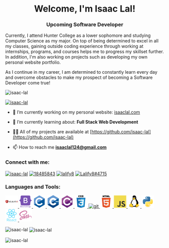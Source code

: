 <h1 align="center">Welcome, I'm Isaac Lal!</h1>
<h3 align="center">Upcoming Software Developer</h3>

<p>
Currently, I attend Hunter College as a lower sophomore and studying Computer Science as my major. On top of being determined to excel in all my classes, gaining outside coding experience through working at internships, programs, and courses helps me to progress my skillset further. In addition, I'm also working on projects such as developing my own personal website portfolio.

As I continue in my career, I am determined to constantly learn every day and overcome obstacles to make my prospect of becoming a Software Developer come true!
</p>

<p align="left"> <img src="https://komarev.com/ghpvc/?username=isaac-lal&label=Profile%20views&color=0e75b6&style=flat" alt="isaac-lal" /> </p>

<p align="left"> <a href="https://github.com/ryo-ma/github-profile-trophy"><img src="https://github-profile-trophy.vercel.app/?username=isaac-lal" alt="isaac-lal" /></a> </p>

- 🔭 I’m currently working on my personal website: [isaaclal.com](isaaclal.com)

- 🌱 I’m currently learning about: **Full Stack Web Development**

- 👨‍💻 All of my projects are available at [https://github.com/isaac-lal](https://github.com/isaac-lal)

- 📫 How to reach me **isaaclal124@gmail.com**

<h3 align="left">Connect with me:</h3>
<p align="left">
<a href="https://linkedin.com/in/isaac-lal" target="blank"><img align="center" src="https://raw.githubusercontent.com/rahuldkjain/github-profile-readme-generator/master/src/images/icons/Social/linked-in-alt.svg" alt="isaac-lal" height="30" width="40" /></a>
<a href="https://stackoverflow.com/users/18485843" target="blank"><img align="center" src="https://raw.githubusercontent.com/rahuldkjain/github-profile-readme-generator/master/src/images/icons/Social/stack-overflow.svg" alt="18485843" height="30" width="40" /></a>
<a href="https://instagram.com/lalify8" target="blank"><img align="center" src="https://raw.githubusercontent.com/rahuldkjain/github-profile-readme-generator/master/src/images/icons/Social/instagram.svg" alt="lalify8" height="30" width="40" /></a>
<a href="https://discord.gg/Lalify8#4715" target="blank"><img align="center" src="https://raw.githubusercontent.com/rahuldkjain/github-profile-readme-generator/master/src/images/icons/Social/discord.svg" alt="Lalify8#4715" height="30" width="40" /></a>
</p>

<h3 align="left">Languages and Tools:</h3>
<p align="left"> <a href="https://angular.io" target="_blank" rel="noreferrer"> <img src="https://raw.githubusercontent.com/devicons/devicon/master/icons/angularjs/angularjs-original-wordmark.svg" alt="angularjs" width="40" height="40"/> </a> <a href="https://getbootstrap.com" target="_blank" rel="noreferrer"> <img src="https://raw.githubusercontent.com/devicons/devicon/master/icons/bootstrap/bootstrap-plain-wordmark.svg" alt="bootstrap" width="40" height="40"/> </a> <a href="https://www.cprogramming.com/" target="_blank" rel="noreferrer"> <img src="https://raw.githubusercontent.com/devicons/devicon/master/icons/c/c-original.svg" alt="c" width="40" height="40"/> </a> <a href="https://www.w3schools.com/cpp/" target="_blank" rel="noreferrer"> <img src="https://raw.githubusercontent.com/devicons/devicon/master/icons/cplusplus/cplusplus-original.svg" alt="cplusplus" width="40" height="40"/> </a> <a href="https://www.w3schools.com/cs/" target="_blank" rel="noreferrer"> <img src="https://raw.githubusercontent.com/devicons/devicon/master/icons/csharp/csharp-original.svg" alt="csharp" width="40" height="40"/> </a> <a href="https://www.w3schools.com/css/" target="_blank" rel="noreferrer"> <img src="https://raw.githubusercontent.com/devicons/devicon/master/icons/css3/css3-original-wordmark.svg" alt="css3" width="40" height="40"/> </a> <a href="https://git-scm.com/" target="_blank" rel="noreferrer"> <img src="https://www.vectorlogo.zone/logos/git-scm/git-scm-icon.svg" alt="git" width="40" height="40"/> </a> <a href="https://www.w3.org/html/" target="_blank" rel="noreferrer"> <img src="https://raw.githubusercontent.com/devicons/devicon/master/icons/html5/html5-original-wordmark.svg" alt="html5" width="40" height="40"/> </a> <a href="https://developer.mozilla.org/en-US/docs/Web/JavaScript" target="_blank" rel="noreferrer"> <img src="https://raw.githubusercontent.com/devicons/devicon/master/icons/javascript/javascript-original.svg" alt="javascript" width="40" height="40"/> </a> <a href="https://www.linux.org/" target="_blank" rel="noreferrer"> <img src="https://raw.githubusercontent.com/devicons/devicon/master/icons/linux/linux-original.svg" alt="linux" width="40" height="40"/> </a> <a href="https://www.python.org" target="_blank" rel="noreferrer"> <img src="https://raw.githubusercontent.com/devicons/devicon/master/icons/python/python-original.svg" alt="python" width="40" height="40"/> </a> <a href="https://reactjs.org/" target="_blank" rel="noreferrer"> <img src="https://raw.githubusercontent.com/devicons/devicon/master/icons/react/react-original-wordmark.svg" alt="react" width="40" height="40"/> </a> <a href="https://sass-lang.com" target="_blank" rel="noreferrer"> <img src="https://raw.githubusercontent.com/devicons/devicon/master/icons/sass/sass-original.svg" alt="sass" width="40" height="40"/> </a> </p>

<p><img align="left" src="https://github-readme-stats.vercel.app/api/top-langs?username=isaac-lal&show_icons=true&locale=en&layout=compact" alt="isaac-lal" /></p>

<p>&nbsp;<img align="center" src="https://github-readme-stats.vercel.app/api?username=isaac-lal&show_icons=true&locale=en" alt="isaac-lal" /></p>

<p><img align="center" src="https://github-readme-streak-stats.herokuapp.com/?user=isaac-lal&" alt="isaac-lal" /></p>
